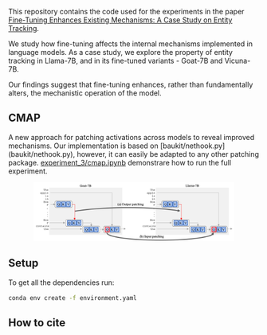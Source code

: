 This repository contains the code used for the experiments in the paper [Fine-Tuning Enhances Existing Mechanisms: A Case Study on Entity Tracking]().

We study how fine-tuning affects the internal mechanisms implemented in language models. As a case study, we explore the property of entity tracking in Llama-7B, and in its fine-tuned variants - Goat-7B and Vicuna-7B.

Our findings suggest that fine-tuning enhances, rather than fundamentally alters, the mechanistic operation of the model.

## CMAP
A new approach for patching activations across models to reveal improved mechanisms.
Our implementation is based on [baukit/nethook.py] (baukit/nethook.py), however, it can easily be adapted to any other patching package.
[experiment_3/cmap.ipynb](experiment_3/cmap.ipynb) demonstrare how to run the full experiment.

<p align="center">
<img src="cmap_vis.png" style="width:80%;"/>
</p>

## Setup

To get all the dependencies run:
```bash
conda env create -f environment.yaml
```
## How to cite
